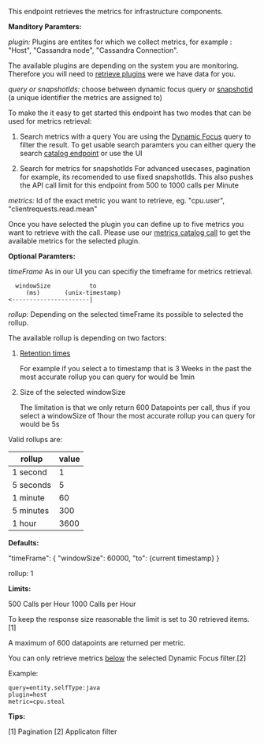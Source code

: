 This endpoint retrieves the metrics for infrastructure components.

**Manditory Paramters:**

*plugin:* Plugins are entites for which we collect metrics, for example : "Host", "Cassandra node", "Cassandra Connection".

The available plugins are depending on the system you are monitoring. Therefore you will need to [retrieve plugins](https://instana.github.io/openapi/#operation/getPlugins) were we have data for you.

*query or snapshotIds:* choose between dynamic focus query or [snapshotid](https://instana.github.io/openapi/#operation/getSnapshots) (a unique identifier the metrics are assigned to)

To make the it easy to get started this endpoint has two modes that can be used for metrics retrieval:
1. Search metrics with a query
  You are using the [Dynamic Focus](https://docs.instana.io/core_concepts/dynamic_focus/) query to filter the result.
  To get usable search paramters you can either query the search [catalog endpoint](https://instana.github.io/openapi/#operation/getSearchFields) or use the UI
  
1. Search for metrics for snapshotIds
  For advanced usecases, pagination for example, its recomended to use fixed snapshotIds. This also pushes the API call limit for this endpoint from 500 to 1000 calls per Minute

*metrics:* Id of the exact metric you want to retrieve, eg. "cpu.user", "clientrequests.read.mean"

Once you have selected the plugin you can define up to five metrics you want to retrieve with the call.
Please use our [metrics catalog call](https://instana.github.io/openapi/#operation/getMetricsByPlugin) to get the available metrics for the selected plugin.

**Optional Paramters:**

*timeFrame* As in our UI you can specifiy the timeframe for metrics retrieval.
```
  windowSize           to
     (ms)       (unix-timestamp)
<----------------------|
```

*rollup:* Depending on the selected timeFrame its possible to selected the rollup.

The available rollup is depending on two factors:
1. [Retention times](https://docs.instana.io/core_concepts/data_collection/#data-retention)

	For example if you select a to timestamp that is 3 Weeks in the past the most accurate rollup you can query for would be 1min
1. Size of the selected windowSize

	The limitation is that we only return 600 Datapoints per call, thus if you select a windowSize of 1hour the most accurate rollup you can query for would be 5s
	
Valid rollups are:

| rollup  | value |
| ------------- | ------------- |
| 1 second  | 1 |
| 5 seconds  | 5  |
| 1 minute  | 60 |
| 5 minutes  | 300  |
| 1 hour  | 3600  |


**Defaults:**

"timeFrame": {
	"windowSize": 60000,
	"to": {current timestamp}
}

rollup: 1

**Limits:**

500 Calls per Hour
1000 Calls per Hour

To keep the response size reasonable the limit is set to 30 retrieved items.[1]

A maximum of 600 datapoints are returned per metric.

You can only retrieve metrics [below](https://docs.instana.io/core_concepts/dynamic_graph/) the selected Dynamic Focus filter.[2]

Example:
```
query=entity.selfType:java
plugin=host
metric=cpu.steal
```
**Tips:**

[1] Pagination
[2] Applicaton filter

